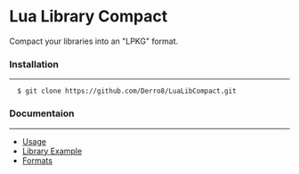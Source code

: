 # Lua Library Compact
Compact your libraries into an "LPKG" format.

### Installation
-------------
```
  $ git clone https://github.com/Derro8/LuaLibCompact.git
```

### Documentaion
-------------
- [Usage](/docs/usage.md)
- [Library Example](/docs/example.md)
- [Formats](/docs/file_structures.md)
